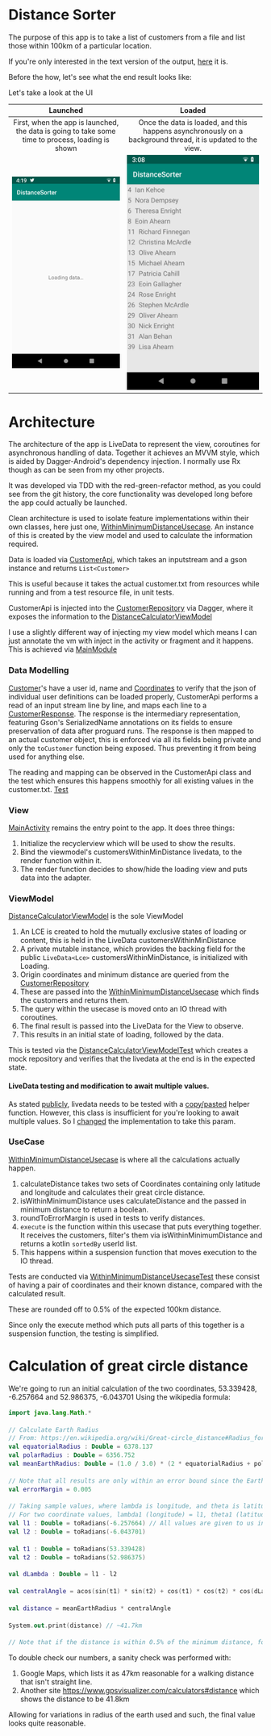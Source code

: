 # Distance Sorter
The purpose of this app is to take a list of customers from a file and list those within 100km of a particular location.

If you're only interested in the text version of the output, [here](outputs/output.txt) it is.

Before the how, let's see what the end result looks like:

Let's take a look at the UI

Launched    | Loaded
:----------:|:--------------:
First, when the app is launched, the data is going to take some time to process, loading is shown | Once the data is loaded, and this happens asynchronously on a background thread, it is updated to the view.
![Loading data is being shown on an otherwise empty screen](outputs/load.png) | ![A list of results is shown](outputs/data_loaded.jpg)




# Architecture
The architecture of the app is LiveData to represent the view, coroutines for asynchronous handling of data. Together it achieves an MVVM style, which is aided by Dagger-Android's dependency injection. I normally use Rx though as can be seen from my other projects.

It was developed via TDD with the red-green-refactor method, as you could see from the git history, the core functionality was developed long before the app could actually be launched.

Clean architecture is used to isolate feature implementations within their own classes, here just one, [WithinMinimumDistanceUsecase](app/src/main/java/com/aniketkadam/distancesorter/distancecalculator/WithinMinimumDistanceUsecase.kt). An instance of this is created by the view model and used to  calculate the information required.

Data is loaded via [CustomerApi](app/src/main/java/com/aniketkadam/distancesorter/distancecalculator/data/CustomerApi.kt), which takes an inputstream and a gson instance and returns `List<Customer>`

This is useful because it takes the actual customer.txt from resources while running and from a test resource file, in unit tests. 

CustomerApi is injected into the [CustomerRepository](app/src/main/java/com/aniketkadam/distancesorter/distancecalculator/data/CustomerRepository.kt) via Dagger, where it exposes the information to the [DistanceCalculatorViewModel](app/src/main/java/com/aniketkadam/distancesorter/distancecalculator/DistanceCalculatorViewModel.kt)

I use a slightly different way of injecting my view model which means I can just annotate the vm with inject in the activity or fragment and it happens. This is achieved via [MainModule](app/src/main/java/com/aniketkadam/distancesorter/distancecalculator/distancesorter/di/MainModule.kt)

### Data Modelling
[Customer](app/src/main/java/com/aniketkadam/distancesorter/distancecalculator/data/Customer.kt)'s have a user id, name and [Coordinates](app/src/main/java/com/aniketkadam/distancesorter/distancecalculator/data/Coordinates.kt) to verify that the json of individual user definitions can be loaded properly,
CustomerApi performs a read of an input stream line by line, and maps each line to a [CustomerResponse](app/src/main/java/com/aniketkadam/distancesorter/distancecalculator/data/CustomerResponse.kt). The response is the intermediary representation, featuring Gson's SerializedName annotations on its fields to ensure preservation of data after proguard runs.
The response is then mapped to an actual customer object, this is enforced via all its fields being private and only the `toCustomer` function being exposed. Thus preventing it from being used for anything else.

The reading and mapping can be observed in the CustomerApi class and the test which ensures this happens smoothly for all existing values in the customer.txt.
[Test](app/src/test/java/com/aniketkadam/distancesorter/distancecalculator/data/CustomerApiTest.kt)

### View
[MainActivity](app/src/main/java/com/aniketkadam/distancesorter/distancecalculator/MainActivity.kt) remains the entry point to the app. It does three things:
1. Initialize the recyclerview which will be used to show the results.
2. Bind the viewmodel's customersWithinMinDistance livedata, to the render function within it.
3. The render function decides to show/hide the loading view and puts data into the adapter.

### ViewModel
[DistanceCalculatorViewModel](app/src/main/java/com/aniketkadam/distancesorter/distancecalculator/DistanceCalculatorViewModel.kt) is the sole ViewModel
1. An LCE is created to hold the mutually exclusive states of loading or content, this is held in the LiveData customersWithinMinDistance
2. A private mutable instance, which provides the backing field for the public `LiveData<Lce>`  customersWithinMinDistance, is initialized with Loading.
3. Origin coordinates and minimum distance are queried from the [CustomerRepository](app/src/main/java/com/aniketkadam/distancesorter/distancecalculator/data/CustomerRepository.kt)
4. These are passed into the [WithinMinimumDistanceUsecase](app/src/main/java/com/aniketkadam/distancesorter/distancecalculator/WithinMinimumDistanceUsecase.kt) which finds the customers and returns them.
5. The query within the usecase is moved onto an IO thread with coroutines.
6. The final result is passed into the LiveData for the View to observe.
7. This results in an initial state of loading, followed by the data.

This is tested via the [DistanceCalculatorViewModelTest](app/src/test/java/com/aniketkadam/distancesorter/distancecalculator/DistanceCalculatorViewModelTest.kt) which creates a mock repository and verifies that the livedata at the end is in the expected state.

#### LiveData testing and modification to await multiple values.
As stated [publicly](https://twitter.com/ppvi/status/1169498619105427456), livedata needs to be tested with a [copy/pasted](https://github.com/android/architecture-components-samples/blob/master/LiveDataSample/app/src/test/java/com/android/example/livedatabuilder/util/LiveDataTestUtil.kt) helper function.
However, this class is insufficient for you're looking to await multiple values. So I [changed](https://github.com/AniketSK/DistanceSorter/commit/586a00b9713705a48c2d984fee800cf74370b656) the implementation to take this param.

### UseCase
[WithinMinimumDistanceUsecase](app/src/main/java/com/aniketkadam/distancesorter/distancecalculator/WithinMinimumDistanceUsecase.kt) is where all the calculations actually happen.

1. calculateDistance takes two sets of Coordinates containing only latitude and longitude and calculates their great circle distance.
2. isWithinMinimumDistance uses calculateDistance and the passed in minimum distance to return a boolean.
3. roundToErrorMargin is used in tests to verify distances.
4. `execute` is the function within this usecase that puts everything together. It receives the customers, filter's them via isWithinMinimumDistance and returns a kotlin `sortedBy` userId list.
5. This happens within a suspension function that moves execution to the IO thread.

Tests are conducted via [WithinMinimumDistanceUsecaseTest](app/src/test/java/com/aniketkadam/distancesorter/distancecalculator/WithinMinimumDistanceUsecaseTest.kt) these consist of having a pair of coordinates and their known distance, compared with the calculated result.

These are rounded off to 0.5% of the expected 100km distance.

Since only the execute method which puts all parts of this together is a suspension function, the testing is simplified.

# Calculation of great circle distance
We're going to run an initial calculation of the two coordinates, 53.339428, -6.257664 and 52.986375, -6.043701
Using the wikipedia formula:
```kotlin
import java.lang.Math.*

// Calculate Earth Radius
// From: https://en.wikipedia.org/wiki/Great-circle_distance#Radius_for_spherical_Earth
val equatorialRadius : Double = 6378.137
val polarRadius : Double = 6356.752
val meanEarthRadius: Double = (1.0 / 3.0) * (2 * equatorialRadius + polarRadius)

// Note that all results are only within an error bound since the Earth isn't perfectly spherical and we've made assumptions.
val errorMargin = 0.005

// Taking sample values, where lambda is longitude, and theta is latitude.
// For two coordinate values, lambda1 (longitude) = l1, theta1 (latitude) = t1 and for the second set of coordinates, l2, t2  
val l1 : Double = toRadians(-6.257664) // All values are given to us in degrees so they must be converted to radians
val l2 : Double = toRadians(-6.043701)

val t1 : Double = toRadians(53.339428)
val t2 : Double = toRadians(52.986375)

val dLambda : Double = l1 - l2

val centralAngle = acos(sin(t1) * sin(t2) + cos(t1) * cos(t2) * cos(dLambda))

val distance = meanEarthRadius * centralAngle

System.out.print(distance) // ~41.7km

// Note that if the distance is within 0.5% of the minimum distance, for safety's sake, we may want to include those people.

```

To double check our numbers, a sanity check was performed with:
1. Google Maps, which lists it as 47km reasonable for a walking distance that isn't straight line.
2. Another site https://www.gpsvisualizer.com/calculators#distance which shows the distance to be 41.8km

Allowing for variations in radius of the earth used and such, the final value looks quite reasonable. 
